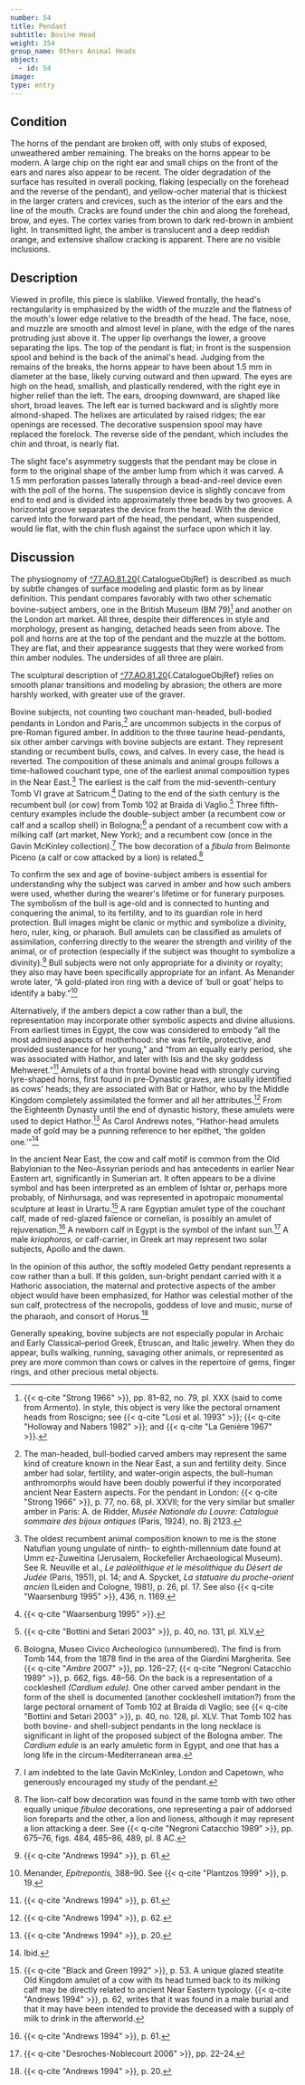 ```yaml
---
number: 54
title: Pendant
subtitle: Bovine Head
weight: 354
group_name: Others Animal Heads
object:
  - id: 54
image:
type: entry
---
```


## Condition
The horns of the pendant are broken off, with only stubs of exposed, unweathered amber remaining. The breaks on the horns appear to be modern. A large chip on the right ear and small chips on the front of the ears and nares also appear to be recent. The older degradation of the surface has resulted in overall pocking, flaking (especially on the forehead and the reverse of the pendant), and yellow-ocher material that is thickest in the larger craters and crevices, such as the interior of the ears and the line of the mouth. Cracks are found under the chin and along the forehead, brow, and eyes. The cortex varies from brown to dark red-brown in ambient light. In transmitted light, the amber is translucent and a deep reddish orange, and extensive shallow cracking is apparent. There are no visible inclusions.

## Description

Viewed in profile, this piece is slablike. Viewed frontally, the head's rectangularity is emphasized by the width of the muzzle and the flatness of the mouth's lower edge relative to the breadth of the head. The face, nose, and muzzle are smooth and almost level in plane, with the edge of the nares protruding just above it. The upper lip overhangs the lower, a groove separating the lips. The top of the pendant is flat; in front is the suspension spool and behind is the back of the animal's head. Judging from the remains of the breaks, the horns appear to have been about 1.5 mm in diameter at the base, likely curving outward and then upward. The eyes are high on the head, smallish, and plastically rendered, with the right eye in higher relief than the left. The ears, drooping downward, are shaped like short, broad leaves. The left ear is turned backward and is slightly more almond-shaped. The helixes are articulated by raised ridges; the ear openings are recessed. The decorative suspension spool may have replaced the forelock. The reverse side of the pendant, which includes the chin and throat, is nearly flat.

The slight face's asymmetry suggests that the pendant may be close in form to the original shape of the amber lump from which it was carved. A 1.5 mm perforation passes laterally through a bead-and-reel device even with the poll of the horns. The suspension device is slightly concave from end to end and is divided into approximately three beads by two grooves. A horizontal groove separates the device from the head. With the device carved into the forward part of the head, the pendant, when suspended, would lie flat, with the chin flush against the surface upon which it lay.

## Discussion

The physiognomy of [^77.AO.81.20](#cat-77.AO.81.20){.CatalogueObjRef} is described as much by subtle changes of surface modeling and plastic form as by linear definition. This pendant compares favorably with two other schematic bovine-subject ambers, one in the British Museum (BM 79)[^1] and another on the London art market. All three, despite their differences in style and morphology, present as hanging, detached heads seen from above. The poll and horns are at the top of the pendant and the muzzle at the bottom. They are flat, and their appearance suggests that they were worked from thin amber nodules. The undersides of all three are plain.

The sculptural description of [^77.AO.81.20](#cat-77.AO.81.20){.CatalogueObjRef} relies on smooth planar transitions and modeling by abrasion; the others are more harshly worked, with greater use of the graver.

Bovine subjects, not counting two couchant man-headed, bull-bodied pendants in London and Paris,[^2] are uncommon subjects in the corpus of pre-Roman figured amber. In addition to the three taurine head-pendants, six other amber carvings with bovine subjects are extant. They represent standing or recumbent bulls, cows, and calves. In every case, the head is reverted. The composition of these animals and animal groups follows a time-hallowed couchant type, one of the earliest animal composition types in the Near East.[^3] The earliest is the calf from the mid-seventh-century Tomb VI grave at Satricum.[^4] Dating to the end of the sixth century is the recumbent bull (or cow) from Tomb 102 at Braida di Vaglio.[^5] Three fifth-century examples include the double-subject amber (a recumbent cow or calf and a scallop shell) in Bologna;[^6] a pendant of a recumbent cow with a milking calf (art market, New York); and a recumbent cow (once in the Gavin McKinley collection).[^7] The bow decoration of a *fibula* from Belmonte Piceno (a calf or cow attacked by a lion) is related.[^8]

To confirm the sex and age of bovine-subject ambers is essential for understanding why the subject was carved in amber and how such ambers were used, whether during the wearer's lifetime or for funerary purposes. The symbolism of the bull is age-old and is connected to hunting and conquering the animal, to its fertility, and to its guardian role in herd protection. Bull images might be clanic or mythic and symbolize a divinity, hero, ruler, king, or pharaoh. Bull amulets can be classified as amulets of assimilation, conferring directly to the wearer the strength and virility of the animal, or of protection (especially if the subject was thought to symbolize a divinity).[^9] Bull subjects were not only appropriate for a divinity or royalty; they also may have been specifically appropriate for an infant. As Menander wrote later, “A gold-plated iron ring with a device of ‘bull or goat’ helps to identify a baby.”[^10]

Alternatively, if the ambers depict a cow rather than a bull, the representation may incorporate other symbolic aspects and divine allusions. From earliest times in Egypt, the cow was considered to embody “all the most admired aspects of motherhood: she was fertile, protective, and provided sustenance for her young,” and “from an equally early period, she was associated with Hathor, and later with Isis and the sky goddess Mehweret.”[^11] Amulets of a thin frontal bovine head with strongly curving lyre-shaped horns, first found in pre-Dynastic graves, are usually identified as cows' heads; they are associated with Bat or Hathor, who by the Middle Kingdom completely assimilated the former and all her attributes.[^12] From the Eighteenth Dynasty until the end of dynastic history, these amulets were used to depict Hathor.[^13] As Carol Andrews notes, “Hathor-head amulets made of gold may be a punning reference to her epithet, ‘the golden one.’”[^14]

In the ancient Near East, the cow and calf motif is common from the Old Babylonian to the Neo-Assyrian periods and has antecedents in earlier Near Eastern art, significantly in Sumerian art. It often appears to be a divine symbol and has been interpreted as an emblem of Ishtar or, perhaps more probably, of Ninhursaga, and was represented in apotropaic monumental sculpture at least in Urartu.[^15] A rare Egyptian amulet type of the couchant calf, made of red-glazed faïence or cornelian, is possibly an amulet of rejuvenation.[^16] A newborn calf in Egypt is the symbol of the infant sun.[^17] A male *kriophoros,* or calf-carrier, in Greek art may represent two solar subjects, Apollo and the dawn.

In the opinion of this author, the softly modeled Getty pendant represents a cow rather than a bull. If this golden, sun-bright pendant carried with it a Hathoric association, the maternal and protective aspects of the amber object would have been emphasized, for Hathor was celestial mother of the sun calf, protectress of the necropolis, goddess of love and music, nurse of the pharaoh, and consort of Horus.[^18]


[^1]: {{< q-cite "Strong 1966" >}}, pp. 81–82, no. 79, pl. XXX (said to come from Armento). In style, this object is very like the pectoral ornament heads from Roscigno; see {{< q-cite "Losi et al. 1993" >}}; {{< q-cite "Holloway and Nabers 1982" >}}; and {{< q-cite "La Genière 1967" >}}.

[^2]: The man-headed, bull-bodied carved ambers may represent the same kind of creature known in the Near East, a sun and fertility deity. Since amber had solar, fertility, and water-origin aspects, the bull-human anthromorphs would have been doubly powerful if they incorporated ancient Near Eastern aspects. For the pendant in London: {{< q-cite "Strong 1966" >}}, p. 77, no. 68, pl. XXVII; for the very similar but smaller amber in Paris: A. de Ridder, *Musée Nationale du Louvre: Catalogue sommaire des bijoux antiques* (Paris, 1924), no. Bj 2123.

Generally speaking, bovine subjects are not especially popular in Archaic and Early Classical–period Greek, Etruscan, and Italic jewelry. When they do appear, bulls walking, running, savaging other animals, or represented as prey are more common than cows or calves in the repertoire of gems, finger rings, and other precious metal objects.

[^3]: The oldest recumbent animal composition known to me is the stone Natufian young ungulate of ninth- to eighth-millennium date found at Umm ez-Zuweitina (Jerusalem, Rockefeller Archaeological Museum). See R. Neuville et al., *Le paléolithique et le mésolithique du Désert de Judée* (Paris, 1951), pl. 14; and A. Spycket, *La statuaire du proche-orient ancien* (Leiden and Cologne, 1981), p. 26, pl. 17. See also {{< q-cite "Waarsenburg 1995" >}}, 436, n. 1169.

[^4]: {{< q-cite "Waarsenburg 1995" >}}.

[^5]: {{< q-cite "Bottini and Setari 2003" >}}, p. 40, no. 131, pl. XLV.

[^6]: Bologna, Museo Civico Archeologico (unnumbered). The find is from Tomb 144, from the 1878 find in the area of the Giardini Margherita. See {{< q-cite "*Ambre* 2007" >}}, pp. 126–27; {{< q-cite "Negroni Catacchio 1989" >}}, p. 662, figs. 48–56. On the back is a representation of a cockleshell *(Cardium edule).* One other carved amber pendant in the form of the shell is documented (another cockleshell imitation?) from the large pectoral ornament of Tomb 102 at Braida di Vaglio; see {{< q-cite "Bottini and Setari 2003" >}}, p. 40, no. 128, pl. XLV. That Tomb 102 has both bovine- and shell-subject pendants in the long necklace is significant in light of the proposed subject of the Bologna amber. The *Cardium edule* is an early amuletic form in Egypt, and one that has a long life in the circum-Mediterranean area.

[^7]: I am indebted to the late Gavin McKinley, London and Capetown, who generously encouraged my study of the pendant.

[^8]: The lion-calf bow decoration was found in the same tomb with two other equally unique *fibulae* decorations, one representing a pair of addorsed lion foreparts and the other, a lion and lioness, although it may represent a lion attacking a deer. See {{< q-cite "Negroni Catacchio 1989" >}}, pp. 675–76, figs. 484, 485–86, 489, pl. 8 AC.

[^9]: {{< q-cite "Andrews 1994" >}}, p. 61.

[^10]: Menander, *Epitrepontis,* 388–90. See {{< q-cite "Plantzos 1999" >}}, p. 19.

[^11]: {{< q-cite "Andrews 1994" >}}, p. 61.

[^12]: {{< q-cite "Andrews 1994" >}}, p. 62.

[^13]: {{< q-cite "Andrews 1994" >}}, p. 20.

[^14]: Ibid.

[^15]: {{< q-cite "Black and Green 1992" >}}, p. 53. A unique glazed steatite Old Kingdom amulet of a cow with its head turned back to its milking calf may be directly related to ancient Near Eastern typology. {{< q-cite "Andrews 1994" >}}, p. 62, writes that it was found in a male burial and that it may have been intended to provide the deceased with a supply of milk to drink in the afterworld.

[^16]: {{< q-cite "Andrews 1994" >}}, p. 61.

[^17]: {{< q-cite "Desroches-Noblecourt 2006" >}}, pp. 22–24.

[^18]: {{< q-cite "Andrews 1994" >}}, p. 20.
